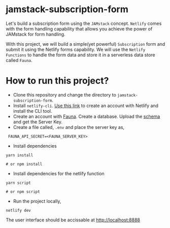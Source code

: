# jamstack-subscription-form

Let's build a subscription form using the `JAMstack` concept. `Netlify` comes with the form handling capability that allows you achieve the power of JAMstack for form handling.

With this project, we will build a simple(yet powerful) `Subscription` form and submit it using the Netlify forms capability. We will use the `Netlify Functions` to handle the form data and store it in a serverless data store called `Fauna`.
# How to run this project?
- Clone this repository and change the directory to `jamstack-subscription-form`.
- Install `netlify-cli`. [Use this link](https://docs.netlify.com/cli/get-started/) to create an account with Netlify and install the CLI tool.
- Create an account with [Fauna](https://fauna.com/). Create a database. Upload the [schema](/db/schema.gql) and get the Server Key.
- Create a file called, `.env` and place the server key as,
 ```shell
  FAUNA_API_SECRET=<FAUNA_SERVER_KEY>
 ```
- Install dependencies
 ```shell
 yarn install

 # or npm install
 ```
- Install dependencies for the netlify function
 ```shell
 yarn script
 
 # or npm script
 ```
- Run the project locally,
 ```shell
 netlify dev
 ```
The user interface should be accissable at [http://localhost:8888](http://localhost:8888)
